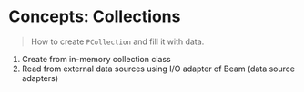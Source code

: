 # Concepts: Collections

> How to create `PCollection` and fill it with data.

1. Create from in-memory collection class
2. Read from external data sources using I/O adapter of Beam (data source adapters)

